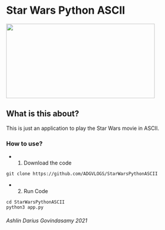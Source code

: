 # Star Wars Python ASCII

<img src="https://3.bp.blogspot.com/-pOMmFAcEtmQ/WHxRAx2MZPI/AAAAAAAAPpY/DL307ITtINInHlK-Cu3_SjjQDoJdVTY_gCLcB/s1600/Star-Wars%2Blogo.jpg" height="200px" width="400px">

## What is this about?
<p>This is just an application to play the Star Wars movie in ASCII.</p>

### How to use?

- 1. Download the code

````
git clone https://github.com/ADGVLOGS/StarWarsPythonASCII
````

- 2. Run Code

````
cd StarWarsPythonASCII
python3 app.py
````

###### Ashlin Darius Govindasamy 2021
